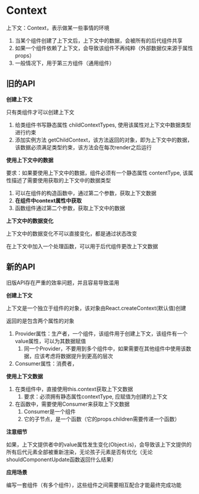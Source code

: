 # Context

上下文：Context，表示做某一些事情的环境

1. 当某个组件创建了上下文后，上下文中的数据，会被所有的后代组件共享
2. 如果一个组件依赖了上下文，会导致该组件不再纯粹（外部数据仅来源于属性props）
3. 一般情况下，用于第三方组件（通用组件）

## 旧的API

**创建上下文**

只有类组件才可以创建上下文

1. 给类组件书写静态属性 childContextTypes, 使用该属性对上下文中数据类型进行约束
2. 添加实例方法 getChildContext，该方法返回的对象，即为上下文中的数据，该数据必须满足类型约束，该方法会在每次render之后运行

**使用上下文中的数据**

要求：如果要使用上下文中的数据，组件必须有一个静态属性 contentType, 该属性描述了需要使用获取的上下文中的数据类型

1. 可以在组件的构造函数中，通过第二个参数，获取上下文数据
2. **在组件中context属性中获取**
3. 函数组件通过第二个参数，获取上下文中的数据

**上下文中的数据变化**

上下文中的数据变化不可以直接变化，都是通过状态改变

在上下文中加入一个处理函数，可以用于后代组件更改上下文数据


## 新的API

旧版API存在严重的效率问题，并且容易导致滥用

**创建上下文**

上下文是一个独立于组件的对象，该对象由React.createContext(默认值)创建

返回的是包含两个属性的对象

1. Provider属性：生产者，一个组件，该组件用于创建上下文，该组件有一个value属性，可以为其数据赋值
    1. 同一个Provider，不要用到多个组件中，如果需要在其他组件中使用该数据，应该考虑将数据提升到更高的层次
2. Consumer属性：消费者，

**使用上下文数据**


1. 在类组件中，直接使用this.context获取上下文数据
    1. 要求：必须拥有静态属性contextType, 应赋值为创建的上下文
2. 在函数中，需要使用Consumer来获取上下文数据
    1. Consumer是一个组件
    2. 它的子节点，是一个函数（它的props.children需要传递一个函数）

**注意细节**

如果，上下文提供者中的value属性发生变化(Object.is)，会导致该上下文提供的所有后代元素全部被重新渲染，无论孩子元素是否有优化（无论shouldComponentUpdate函数返回什么结果）


**应用场景**

编写一套组件（有多个组件），这些组件之间需要相互配合才能最终完成功能

